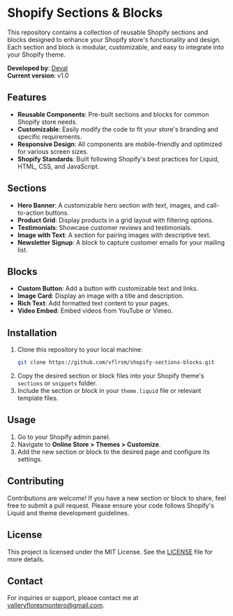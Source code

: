 # Shopify Sections & Blocks

This repository contains a collection of reusable Shopify sections and blocks designed to enhance your Shopify store's functionality and design. Each section and block is modular, customizable, and easy to integrate into your Shopify theme.

**Developed by**: [Deval](https://www.linkedin.com/in/deval)  
**Current version**: v1.0

## Features

- **Reusable Components**: Pre-built sections and blocks for common Shopify store needs.
- **Customizable**: Easily modify the code to fit your store's branding and specific requirements.
- **Responsive Design**: All components are mobile-friendly and optimized for various screen sizes.
- **Shopify Standards**: Built following Shopify's best practices for Liquid, HTML, CSS, and JavaScript.

## Sections

- **Hero Banner**: A customizable hero section with text, images, and call-to-action buttons.
- **Product Grid**: Display products in a grid layout with filtering options.
- **Testimonials**: Showcase customer reviews and testimonials.
- **Image with Text**: A section for pairing images with descriptive text.
- **Newsletter Signup**: A block to capture customer emails for your mailing list.

## Blocks

- **Custom Button**: Add a button with customizable text and links.
- **Image Card**: Display an image with a title and description.
- **Rich Text**: Add formatted text content to your pages.
- **Video Embed**: Embed videos from YouTube or Vimeo.

## Installation

1. Clone this repository to your local machine:
    ```bash
    git clone https://github.com/vflrsm/shopify-sections-blocks.git
    ```
2. Copy the desired section or block files into your Shopify theme's `sections` or `snippets` folder.
3. Include the section or block in your `theme.liquid` file or relevant template files.

## Usage

1. Go to your Shopify admin panel.
2. Navigate to **Online Store > Themes > Customize**.
3. Add the new section or block to the desired page and configure its settings.

## Contributing

Contributions are welcome! If you have a new section or block to share, feel free to submit a pull request. Please ensure your code follows Shopify's Liquid and theme development guidelines.

## License

This project is licensed under the MIT License. See the [LICENSE](LICENSE) file for more details.

## Contact

For inquiries or support, please contact me at [valleryfloresmontero@gmail.com](mailto:valleryfloresmontero@gmail.com).
